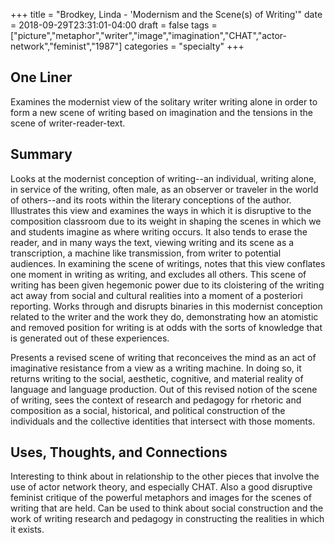 +++
title = "Brodkey, Linda - 'Modernism and the Scene(s) of Writing'"
date = 2018-09-29T23:31:01-04:00
draft = false
tags = ["picture","metaphor","writer","image","imagination","CHAT","actor-network","feminist","1987"]
categories = "specialty"
+++
## One Liner
Examines the modernist view of the solitary writer writing alone in order to form a new scene of writing based on imagination and the tensions in the scene of writer-reader-text.

## Summary
Looks at the modernist conception of writing--an individual, writing alone, in service of the writing, often male, as an observer or traveler in the world of others--and its roots within the literary conceptions of the author. Illustrates this view and examines the ways in which it is disruptive to the composition classroom due to its weight in shaping the scenes in which we and students imagine as where writing occurs. It also tends to erase the reader, and in many ways the text, viewing writing and its scene as a transcription, a machine like transmission, from writer to potential audiences. In examining the scene of writings, notes that this view conflates one moment in writing as writing, and excludes all others. This scene of writing has been given hegemonic power due to its cloistering of the writing act away from social and cultural realities into a moment of a posteriori reporting. Works through and disrupts binaries in this modernist conception related to the writer and the work they do, demonstrating how an atomistic and removed position for writing is at odds with the sorts of knowledge that is generated out of these experiences.

Presents a revised scene of writing that reconceives the mind as an act of imaginative resistance from a view as a writing machine. In doing so, it returns writing to the social, aesthetic, cognitive, and material reality of language and language production. Out of this revised notion of the scene of writing, sees the context of research and pedagogy for rhetoric and composition as a social, historical, and political construction of the individuals and the collective identities that intersect with those moments.

## Uses, Thoughts, and Connections
Interesting to think about in relationship to the other pieces that involve the use of actor network theory, and especially CHAT. Also a good disruptive feminist critique of the powerful metaphors and images for the scenes of writing that are held. Can be used to think about social construction and the work of writing research and pedagogy in constructing the realities in which it exists.
